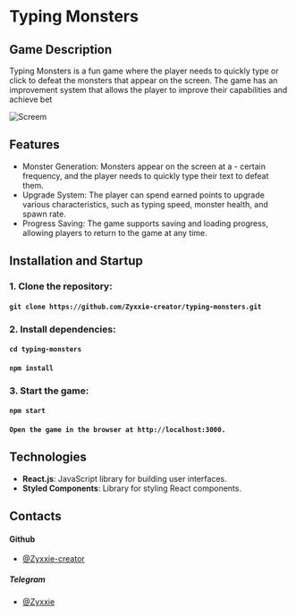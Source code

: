 # Typing Monsters

## Game Description
Typing Monsters is a fun game where the player needs to quickly type or click to defeat the monsters that appear on the screen. The game has an improvement system that allows the player to improve their capabilities and achieve bet


![Screem](https://i.ibb.co/zZ8q8rx/image.png)

## Features
- Monster Generation: Monsters appear on the screen at a - certain frequency, and the player needs to quickly type their text to defeat them.
- Upgrade System: The player can spend earned points to upgrade various characteristics, such as typing speed, monster health, and spawn rate.
- Progress Saving: The game supports saving and loading progress, allowing players to return to the game at any time.

## Installation and Startup

### 1. Clone the repository:
#### `git clone https://github.com/Zyxxie-creator/typing-monsters.git`

### 2. Install dependencies:
#### `cd typing-monsters`
#### `npm install`

### 3. Start the game:
#### `npm start`

#### `Open the game in the browser at http://localhost:3000.`

## Technologies
- **React.js**: JavaScript library for building user interfaces.
- **Styled Components**: Library for styling React components.

## Contacts
#### **Github**
- [@Zyxxie-creator](https://github.com/Zyxxie-creator)
##### **Telegram**
-  [@Zyxxie](https://t.me/Zyxxie)

